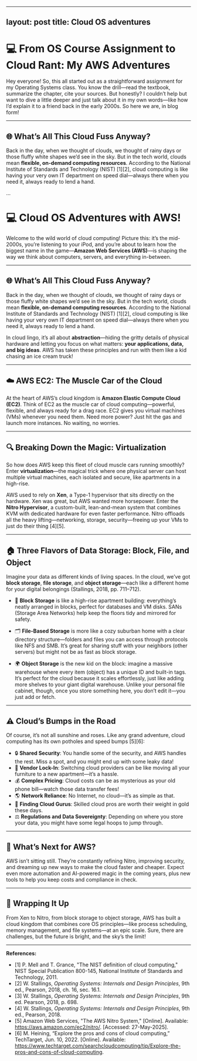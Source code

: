 
---
layout: post
title: Cloud OS adventures
---


# 💻 From OS Course Assignment to Cloud Rant: My AWS Adventures

Hey everyone! So, this all started out as a straightforward assignment for my Operating Systems class. You know the drill—read the textbook, summarize the chapter, cite your sources. But honestly? I couldn’t help but want to dive a little deeper and just talk about it in my own words—like how I’d explain it to a friend back in the early 2000s. So here we are, in blog form!

---

## 🌐 What’s All This Cloud Fuss Anyway?

Back in the day, when we thought of clouds, we thought of rainy days or those fluffy white shapes we’d see in the sky. But in the tech world, clouds mean **flexible, on-demand computing resources**. According to the National Institute of Standards and Technology (NIST) [1][2], cloud computing is like having your very own IT department on speed dial—always there when you need it, always ready to lend a hand.

...


# 💻 Cloud OS Adventures with AWS!

Welcome to the wild world of cloud computing! Picture this: it’s the mid-2000s, you’re listening to your iPod, and you’re about to learn how the biggest name in the game—**Amazon Web Services (AWS)**—is shaping the way we think about computers, servers, and everything in-between.

---

## 🌐 What’s All This Cloud Fuss Anyway?

Back in the day, when we thought of clouds, we thought of rainy days or those fluffy white shapes we’d see in the sky. But in the tech world, clouds mean **flexible, on-demand computing resources**. According to the National Institute of Standards and Technology (NIST) [1][2], cloud computing is like having your very own IT department on speed dial—always there when you need it, always ready to lend a hand.

In cloud lingo, it’s all about **abstraction**—hiding the gritty details of physical hardware and letting you focus on what matters: **your applications, data, and big ideas**. AWS has taken these principles and run with them like a kid chasing an ice cream truck!

---

## ☁️ AWS EC2: The Muscle Car of the Cloud

At the heart of AWS’s cloud kingdom is **Amazon Elastic Compute Cloud (EC2)**. Think of EC2 as the muscle car of cloud computing—powerful, flexible, and always ready for a drag race. EC2 gives you virtual machines (VMs) whenever you need them. Need more power? Just hit the gas and launch more instances. No waiting, no worries.

---

## 🔍 Breaking Down the Magic: Virtualization

So how does AWS keep this fleet of cloud muscle cars running smoothly? Enter **virtualization**—the magical trick where one physical server can host multiple virtual machines, each isolated and secure, like apartments in a high-rise.

AWS used to rely on **Xen**, a Type-1 hypervisor that sits directly on the hardware. Xen was great, but AWS wanted more horsepower. Enter the **Nitro Hypervisor**, a custom-built, lean-and-mean system that combines KVM with dedicated hardware for even faster performance. Nitro offloads all the heavy lifting—networking, storage, security—freeing up your VMs to just do their thing [4][5].

---

## 🏠 Three Flavors of Data Storage: Block, File, and Object

Imagine your data as different kinds of living spaces. In the cloud, we’ve got **block storage**, **file storage**, and **object storage**—each like a different home for your digital belongings (Stallings, 2018, pp. 711–712).

- 🧱 **Block Storage** is like a high-rise apartment building: everything’s neatly arranged in blocks, perfect for databases and VM disks. SANs (Storage Area Networks) help keep the floors tidy and mirrored for safety.

- 🗂️ **File-Based Storage** is more like a cozy suburban home with a clear directory structure—folders and files you can access through protocols like NFS and SMB. It’s great for sharing stuff with your neighbors (other servers) but might not be as fast as block storage.

- 🌍 **Object Storage** is the new kid on the block: imagine a massive warehouse where every item (object) has a unique ID and built-in tags. It’s perfect for the cloud because it scales effortlessly, just like adding more shelves to your giant digital warehouse. Unlike your personal file cabinet, though, once you store something here, you don’t edit it—you just add or fetch.

---

## ⚠️ Cloud’s Bumps in the Road

Of course, it’s not all sunshine and roses. Like any grand adventure, cloud computing has its own potholes and speed bumps [5][6]:

- 🔒 **Shared Security**: You handle some of the security, and AWS handles the rest. Miss a spot, and you might end up with some leaky data!
- 🏰 **Vendor Lock-In**: Switching cloud providers can be like moving all your furniture to a new apartment—it’s a hassle.
- 💰 **Complex Pricing**: Cloud costs can be as mysterious as your old phone bill—watch those data transfer fees!
- 🌎 **Network Reliance**: No Internet, no cloud—it’s as simple as that.
- 🧠 **Finding Cloud Gurus**: Skilled cloud pros are worth their weight in gold these days.
- ⚖️ **Regulations and Data Sovereignty**: Depending on where you store your data, you might have some legal hoops to jump through.

---

## 🔮 What’s Next for AWS?

AWS isn’t sitting still. They’re constantly refining Nitro, improving security, and dreaming up new ways to make the cloud faster and cheaper. Expect even more automation and AI-powered magic in the coming years, plus new tools to help you keep costs and compliance in check.

---

## 🎉 Wrapping It Up

From Xen to Nitro, from block storage to object storage, AWS has built a cloud kingdom that combines core OS principles—like process scheduling, memory management, and file systems—at an epic scale. Sure, there are challenges, but the future is bright, and the sky’s the limit!

---

**References:**

- [1] P. Mell and T. Grance, "The NIST definition of cloud computing," NIST Special Publication 800-145, National Institute of Standards and Technology, 2011.
- [2] W. Stallings, *Operating Systems: Internals and Design Principles*, 9th ed., Pearson, 2018, ch. 16, sec. 16.1.
- [3] W. Stallings, *Operating Systems: Internals and Design Principles*, 9th ed. Pearson, 2018, p. 698.
- [4] W. Stallings, *Operating Systems: Internals and Design Principles*, 9th ed., Pearson, 2018.
- [5] Amazon Web Services, "The AWS Nitro System," [Online]. Available: https://aws.amazon.com/ec2/nitro/. [Accessed: 27-May-2025].
- [6] M. Heining, “Explore the pros and cons of cloud computing,” TechTarget, Jun. 10, 2022. [Online]. Available: https://www.techtarget.com/searchcloudcomputing/tip/Explore-the-pros-and-cons-of-cloud-computing.

